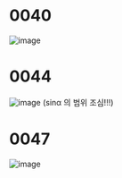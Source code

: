 # 0040
![image](https://github.com/creepereye1204/TIL/assets/112455232/6b82a8a7-f944-4995-b6ac-edbdfdbb6150)

# 0044
![image](https://github.com/creepereye1204/TIL/assets/112455232/3aaf539a-7394-4ee7-ad68-51cd0dfb9339)
(sinα 의 범위 조심!!!)

# 0047
![image](https://github.com/creepereye1204/TIL/assets/112455232/06268bbf-8b7d-4499-970e-308af344d157)
